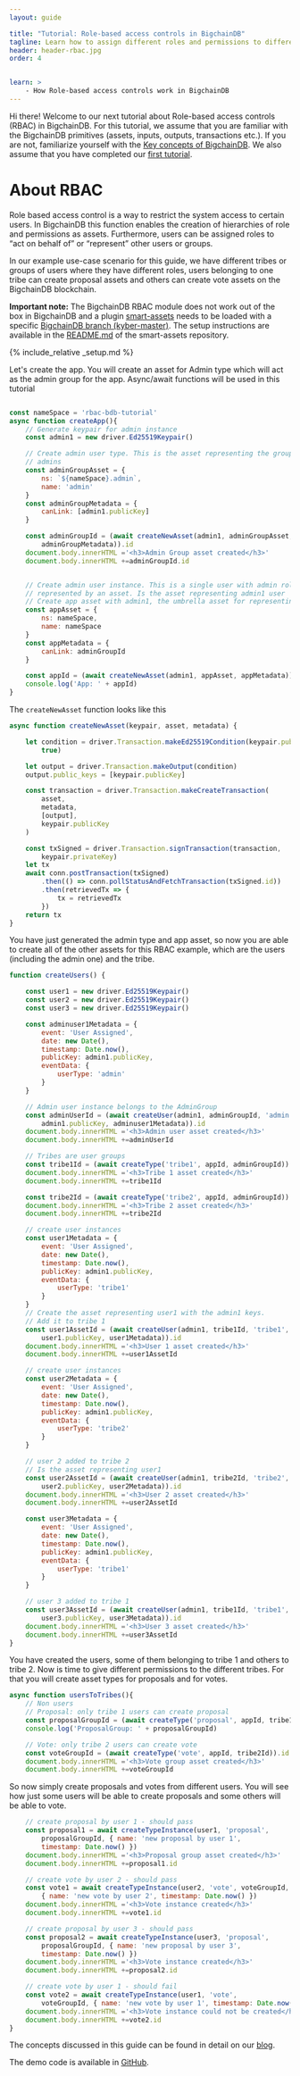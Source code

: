 ```yaml
---
layout: guide

title: "Tutorial: Role-based access controls in BigchainDB"
tagline: Learn how to assign different roles and permissions to different user types in BigchainDB
header: header-rbac.jpg
order: 4


learn: >
    - How Role-based access controls work in BigchainDB
---
```


Hi there! Welcome to our next tutorial about Role-based access controls (RBAC) in BigchainDB. For this tutorial, we assume that you are familiar with the BigchainDB primitives (assets, inputs, outputs, transactions etc.). If you are not, familiarize yourself with the [Key concepts of BigchainDB](../key-concepts-of-bigchaindb/). We also assume that you have completed our [first tutorial](../tutorial-car-telemetry-app/).

# About RBAC
Role based access control is a way to restrict the system access to certain users. In BigchainDB this function enables the creation of hierarchies of role and permissions as assets. Furthermore, users can be assigned roles to “act on behalf of” or “represent” other users or groups.

In our example use-case scenario for this guide, we have different tribes or groups of users where they have different roles, users belonging to one tribe can create proposal assets and others can create vote assets on the BigchainDB blockchain.

**Important note:** The BigchainDB RBAC module does not work out of the box in BigchainDB and a plugin [smart-assets](https://github.com/bigchaindb/bigchaindb-smart-assets) needs to be loaded with a specific [BigchainDB branch (kyber-master)](https://github.com/bigchaindb/bigchaindb/tree/kyber-master). The setup instructions are available in the [README.md](https://github.com/bigchaindb/bigchaindb-smart-assets/blob/master/README.md) of the smart-assets repository.

{% include_relative _setup.md %}



Let's create the app. You will create an asset for Admin type which will act as the admin group for the app. Async/await functions will be used in this tutorial

```js

const nameSpace = 'rbac-bdb-tutorial'
async function createApp(){
    // Generate keypair for admin instance
    const admin1 = new driver.Ed25519Keypair()

    // Create admin user type. This is the asset representing the group of
    // admins
    const adminGroupAsset = {
        ns: `${nameSpace}.admin`,
        name: 'admin'
    }
    const adminGroupMetadata = {
        canLink: [admin1.publicKey]
    }

    const adminGroupId = (await createNewAsset(admin1, adminGroupAsset,
        adminGroupMetadata)).id
    document.body.innerHTML ='<h3>Admin Group asset created</h3>'
    document.body.innerHTML +=adminGroupId.id


    // Create admin user instance. This is a single user with admin role
    // represented by an asset. Is the asset representing admin1 user
    // Create app asset with admin1, the umbrella asset for representing the app
    const appAsset = {
        ns: nameSpace,
        name: nameSpace
    }
    const appMetadata = {
        canLink: adminGroupId
    }

    const appId = (await createNewAsset(admin1, appAsset, appMetadata)).id
    console.log('App: ' + appId)
}
```

The `createNewAsset` function looks like this
```js
async function createNewAsset(keypair, asset, metadata) {

    let condition = driver.Transaction.makeEd25519Condition(keypair.publicKey,
        true)

    let output = driver.Transaction.makeOutput(condition)
    output.public_keys = [keypair.publicKey]

    const transaction = driver.Transaction.makeCreateTransaction(
        asset,
        metadata,
        [output],
        keypair.publicKey
    )

    const txSigned = driver.Transaction.signTransaction(transaction,
        keypair.privateKey)
    let tx
    await conn.postTransaction(txSigned)
        .then(() => conn.pollStatusAndFetchTransaction(txSigned.id))
        .then(retrievedTx => {
            tx = retrievedTx
        })
    return tx
}
```

You have just generated the admin type and app asset, so now you are able to create all of the other assets for this RBAC example, which are the users (including the admin one) and the tribe.

```js
function createUsers() {

    const user1 = new driver.Ed25519Keypair()
    const user2 = new driver.Ed25519Keypair()
    const user3 = new driver.Ed25519Keypair()

    const adminuser1Metadata = {
        event: 'User Assigned',
        date: new Date(),
        timestamp: Date.now(),
        publicKey: admin1.publicKey,
        eventData: {
            userType: 'admin'
        }
    }

    // Admin user instance belongs to the AdminGroup
    const adminUserId = (await createUser(admin1, adminGroupId, 'admin',
        admin1.publicKey, adminuser1Metadata)).id
    document.body.innerHTML ='<h3>Admin user asset created</h3>'
    document.body.innerHTML +=adminUserId

    // Tribes are user groups
    const tribe1Id = (await createType('tribe1', appId, adminGroupId)).id
    document.body.innerHTML ='<h3>Tribe 1 asset created</h3>'
    document.body.innerHTML +=tribe1Id

    const tribe2Id = (await createType('tribe2', appId, adminGroupId)).id
    document.body.innerHTML ='<h3>Tribe 2 asset created</h3>'
    document.body.innerHTML +=tribe2Id

    // create user instances
    const user1Metadata = {
        event: 'User Assigned',
        date: new Date(),
        timestamp: Date.now(),
        publicKey: admin1.publicKey,
        eventData: {
            userType: 'tribe1'
        }
    }
    // Create the asset representing user1 with the admin1 keys.
    // Add it to tribe 1
    const user1AssetId = (await createUser(admin1, tribe1Id, 'tribe1',
        user1.publicKey, user1Metadata)).id
    document.body.innerHTML ='<h3>User 1 asset created</h3>'
    document.body.innerHTML +=user1AssetId

    // create user instances
    const user2Metadata = {
        event: 'User Assigned',
        date: new Date(),
        timestamp: Date.now(),
        publicKey: admin1.publicKey,
        eventData: {
            userType: 'tribe2'
        }
    }

    // user 2 added to tribe 2
    // Is the asset representing user1
    const user2AssetId = (await createUser(admin1, tribe2Id, 'tribe2',
        user2.publicKey, user2Metadata)).id
    document.body.innerHTML ='<h3>User 2 asset created</h3>'
    document.body.innerHTML +=user2AssetId

    const user3Metadata = {
        event: 'User Assigned',
        date: new Date(),
        timestamp: Date.now(),
        publicKey: admin1.publicKey,
        eventData: {
            userType: 'tribe1'
        }
    }

    // user 3 added to tribe 1
    const user3AssetId = (await createUser(admin1, tribe1Id, 'tribe1',
        user3.publicKey, user3Metadata)).id
    document.body.innerHTML ='<h3>User 3 asset created</h3>'
    document.body.innerHTML +=user3AssetId
}
```

You have created the users, some of them belonging to tribe 1 and others to tribe 2. Now is time to give different permissions to the different tribes. For that you will create asset types for proposals and for votes.

```js
async function usersToTribes(){
    // Non users
    // Proposal: only tribe 1 users can create proposal
    const proposalGroupId = (await createType('proposal', appId, tribe1Id)).id
    console.log('ProposalGroup: ' + proposalGroupId)

    // Vote: only tribe 2 users can create vote
    const voteGroupId = (await createType('vote', appId, tribe2Id)).id
    document.body.innerHTML ='<h3>Vote group asset created</h3>'
    document.body.innerHTML +=voteGroupId
```


So now simply create proposals and votes from different users. You will see how just some users will be able to create proposals and some others will be able to vote.
```js
    // create proposal by user 1 - should pass
    const proposal1 = await createTypeInstance(user1, 'proposal',
        proposalGroupId, { name: 'new proposal by user 1',
        timestamp: Date.now() })
    document.body.innerHTML ='<h3>Proposal group asset created</h3>'
    document.body.innerHTML +=proposal1.id

    // create vote by user 2 - should pass
    const vote1 = await createTypeInstance(user2, 'vote', voteGroupId,
        { name: 'new vote by user 2', timestamp: Date.now() })
    document.body.innerHTML ='<h3>Vote instance created</h3>'
    document.body.innerHTML +=vote1.id

    // create proposal by user 3 - should pass
    const proposal2 = await createTypeInstance(user3, 'proposal',
        proposalGroupId, { name: 'new proposal by user 3',
        timestamp: Date.now() })
    document.body.innerHTML ='<h3>Vote instance created</h3>'
    document.body.innerHTML +=proposal2.id

    // create vote by user 1 - should fail
    const vote2 = await createTypeInstance(user1, 'vote',
        voteGroupId, { name: 'new vote by user 1', timestamp: Date.now() })
    document.body.innerHTML ='<h3>Vote instance could not be created</h3>'
    document.body.innerHTML +=vote2.id
}
```

The concepts discussed in this guide can be found in detail on our [blog](https://blog.bigchaindb.com/role-based-access-control-for-bigchaindb-assets-b7cada491997).

The demo code is available in [GitHub](
https://github.com/bigchaindb/project-jannowitz/tree/master/rbac/demo).

